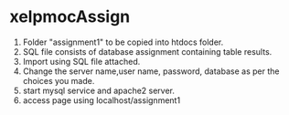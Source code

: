 # xelpmocAssign
1. Folder "assignment1" to be copied into htdocs folder.
2. SQL file consists of database assignment containing table results.
3. Import using SQL file attached.
4. Change the server name,user name, password, database as per the choices you made.
5. start mysql service and apache2 server.
6. access page using localhost/assignment1
